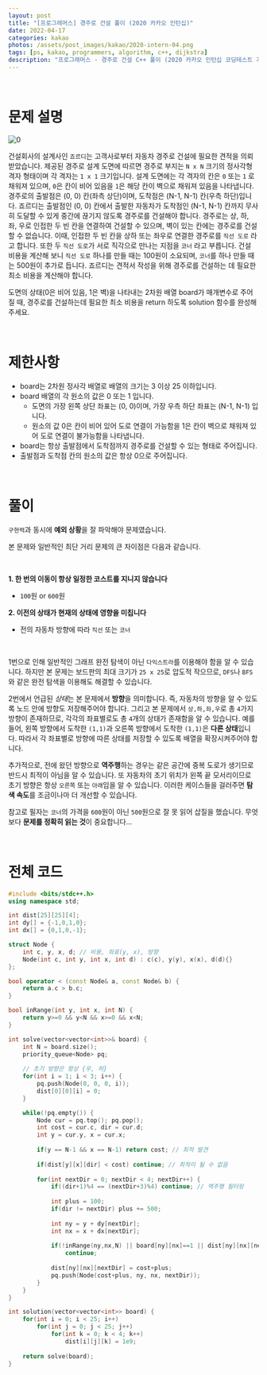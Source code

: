 ```yaml
---
layout: post
title: "[프로그래머스] 경주로 건설 풀이 (2020 카카오 인턴십)"
date: 2022-04-17
categories: kakao
photos: /assets/post_images/kakao/2020-intern-04.png
tags: [ps, kakao, programmers, algorithm, c++, dijkstra]
description: "프로그래머스 - 경주로 건설 C++ 풀이 (2020 카카오 인턴십 코딩테스트 기출)"
---
```


<br>

# 문제 설명

![0](https://grepp-programmers.s3.ap-northeast-2.amazonaws.com/files/production/384b9e2a-4eb5-460d-bce2-d12359b03b14/kakao_road1.png)

건설회사의 설계사인 `죠르디`는 고객사로부터 자동차 경주로 건설에 필요한 견적을 의뢰받았습니다.
제공된 경주로 설계 도면에 따르면 경주로 부지는 `N x N` 크기의 정사각형 격자 형태이며 각 격자는 `1 x 1` 크기입니다.
설계 도면에는 각 격자의 칸은 `0` 또는 `1` 로 채워져 있으며, `0`은 칸이 비어 있음을 `1`은 해당 칸이 벽으로 채워져 있음을 나타냅니다.
경주로의 출발점은 (0, 0) 칸(좌측 상단)이며, 도착점은 (N-1, N-1) 칸(우측 하단)입니다. 죠르디는 출발점인 (0, 0) 칸에서 출발한 자동차가 도착점인 (N-1, N-1) 칸까지 무사히 도달할 수 있게 중간에 끊기지 않도록 경주로를 건설해야 합니다.
경주로는 상, 하, 좌, 우로 인접한 두 빈 칸을 연결하여 건설할 수 있으며, 벽이 있는 칸에는 경주로를 건설할 수 없습니다.
이때, 인접한 두 빈 칸을 상하 또는 좌우로 연결한 경주로를 `직선 도로` 라고 합니다.
또한 두 `직선 도로`가 서로 직각으로 만나는 지점을 `코너` 라고 부릅니다.
건설 비용을 계산해 보니 `직선 도로` 하나를 만들 때는 100원이 소요되며, `코너`를 하나 만들 때는 500원이 추가로 듭니다.
죠르디는 견적서 작성을 위해 경주로를 건설하는 데 필요한 최소 비용을 계산해야 합니다.

도면의 상태(0은 비어 있음, 1은 벽)을 나타내는 2차원 배열 board가 매개변수로 주어질 때, 경주로를 건설하는데 필요한 최소 비용을 return 하도록 solution 함수를 완성해주세요.

<br>

# 제한사항

- board는 2차원 정사각 배열로 배열의 크기는 3 이상 25 이하입니다.
- board 배열의 각 원소의 값은 0 또는 1 입니다.
    - 도면의 가장 왼쪽 상단 좌표는 (0, 0)이며, 가장 우측 하단 좌표는 (N-1, N-1) 입니다.
    - 원소의 값 0은 칸이 비어 있어 도로 연결이 가능함을 1은 칸이 벽으로 채워져 있어 도로 연결이 불가능함을 나타냅니다.
- board는 항상 출발점에서 도착점까지 경주로를 건설할 수 있는 형태로 주어집니다.
- 출발점과 도착점 칸의 원소의 값은 항상 0으로 주어집니다.

<br>

# 풀이

`구현력`과 동시에 **예외 상황**을 잘 파악해야 문제였습니다.

본 문제와 일반적인 최단 거리 문제의 큰 차이점은 다음과 같습니다.

<br>

**1. 한 번의 이동이 항상 일정한 코스트를 지니지 않습니다**
   - `100`원 or `600`원
  
**2. 이전의 상태가 현재의 상태에 영향을 미칩니다**
   - 전의 자동차 방향에 따라 `직선` 또는 `코너`

<br>

1번으로 인해 일반적인 그래프 완전 탐색이 아닌 `다익스트라`를 이용해야 함을 알 수 있습니다. 하지만 본 문제는 보드판의 최대 크기가 `25 x 25`로 압도적 작으므로, `DFS`나 `BFS`와 같은 완전 탐색을 이용해도 해결할 수 있습니다.

2번에서 언급된 *상태*는 본 문제에서 **방향**을 의미합니다. 즉, 자동차의 방향을 알 수 있도록 노드 안에 방향도 저장해주어야 합니다. 그리고 본 문제에서 `상,하,좌,우`로 총 `4`가지 방향이 존재하므로, 각각의 좌표별로도 총 `4`개의 상태가 존재함을 알 수 있습니다. 예를 들어, 왼쪽 방향에서 도착한 `(1,1)`과 오른쪽 방향에서 도착한 `(1,1)`은 **다른 상태**입니다. 따라서 각 좌표별로 방향에 따른 상태를 저장할 수 있도록 배열을 확장시켜주어야 합니다.

추가적으로, 전에 왔던 방향으로 **역주행**하는 경우는 같은 공간에 중복 도로가 생기므로 반드시 최적이 아님을 알 수 있습니다. 또 자동차의 초기 위치가 왼쪽 끝 모서리이므로 초기 방향은 항상 `오른쪽` 또는 `아래`임을 알 수 있습니다. 이러한 케이스들을 걸러주면 **탐색 속도**를 조금이나마 더 개선할 수 있습니다.

참고로 필자는 `코너`의 가격을 `600`원이 아닌 `500`원으로 잘 못 읽어 삽질을 했습니다. 무엇보다 **문제를 정확히 읽는 것**이 중요합니다... 

<br>

# 전체 코드

```c++
#include <bits/stdc++.h>
using namespace std;

int dist[25][25][4];
int dy[] = {-1,0,1,0};
int dx[] = {0,1,0,-1};

struct Node {
    int c, y, x, d; // 비용, 좌표(y, x), 방향
    Node(int c, int y, int x, int d) : c(c), y(y), x(x), d(d){}
};

bool operator < (const Node& a, const Node& b) {
    return a.c > b.c;
}

bool inRange(int y, int x, int N) {
    return y>=0 && y<N && x>=0 && x<N;
}

int solve(vector<vector<int>>& board) {
    int N = board.size();
    priority_queue<Node> pq;
    
    // 초기 방향은 항상 {우, 하}
    for(int i = 1; i < 3; i++) {
        pq.push(Node(0, 0, 0, i));
        dist[0][0][i] = 0;
    }

    while(!pq.empty()) {
        Node cur = pq.top(); pq.pop();
        int cost = cur.c, dir = cur.d;
        int y = cur.y, x = cur.x;
        
        if(y == N-1 && x == N-1) return cost; // 최적 발견
        
        if(dist[y][x][dir] < cost) continue; // 최적이 될 수 없음
        
        for(int nextDir = 0; nextDir < 4; nextDir++) {
            if((dir+1)%4 == (nextDir+3)%4) continue; // 역주행 필터링
            
            int plus = 100;
            if(dir != nextDir) plus += 500;
            
            int ny = y + dy[nextDir];
            int nx = x + dx[nextDir];
            
            if(!inRange(ny,nx,N) || board[ny][nx]==1 || dist[ny][nx][nextDir]<=cost+plus)
                continue;
            
            dist[ny][nx][nextDir] = cost+plus;
            pq.push(Node(cost+plus, ny, nx, nextDir));
        }
    }
}

int solution(vector<vector<int>> board) {
    for(int i = 0; i < 25; i++)
        for(int j = 0; j < 25; j++)
            for(int k = 0; k < 4; k++)
                dist[i][j][k] = 1e9;
    
    return solve(board);
}
```